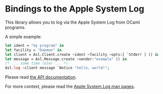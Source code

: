 Bindings to the Apple System Log
================================

This library allows you to log via the Apple System Log from OCaml programs.

A simple example:

```ocaml
let ident = "my program" in
let facility = "Daemon" in
let client = Asl.Client.create ~ident ~facility ~opts:[ `Stderr ] () in
let message = Asl.Message.create ~sender:"example" () in
(* ... some time later ... *)
Asl.log ~client message `Notice "hello, world!";
```

Please read [the API documentation](https://mirage.github.io/ocaml-asl/index.html).

For more context, please read the [Apple System Log man pages](https://developer.apple.com/library/mac/documentation/Darwin/Reference/ManPages/man3/asl.3.html).

